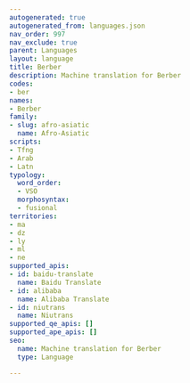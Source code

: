 ```yaml
---
autogenerated: true
autogenerated_from: languages.json
nav_order: 997
nav_exclude: true
parent: Languages
layout: language
title: Berber
description: Machine translation for Berber
codes:
- ber
names:
- Berber
family:
- slug: afro-asiatic
  name: Afro-Asiatic
scripts:
- Tfng
- Arab
- Latn
typology:
  word_order:
  - VSO
  morphosyntax:
  - fusional
territories:
- ma
- dz
- ly
- ml
- ne
supported_apis:
- id: baidu-translate
  name: Baidu Translate
- id: alibaba
  name: Alibaba Translate
- id: niutrans
  name: Niutrans
supported_qe_apis: []
supported_ape_apis: []
seo:
  name: Machine translation for Berber
  type: Language

---
```


